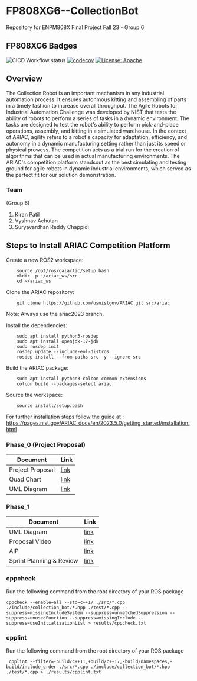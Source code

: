 # FP808XG6--CollectionBot
Repository for ENPM808X Final Project Fall 23 - Group 6

## FP808XG6 Badges
![CICD Workflow status](https://github.com/kirangit27/FP808XG6--CollectionBot/actions/workflows/run-unit-test-and-upload-codecov.yml/badge.svg) [![codecov](https://codecov.io/gh/kirangit27/FP808XG6--CollectionBot/branch/Phase_1/graph/badge.svg)](https://codecov.io/gh/kirangit27/FP808XG6--CollectionBot) [![License: Apache](https://img.shields.io/badge/License-Apache%202.0-blue.svg)](LICENSE)



## Overview
The Collection Robot is an important mechanism in any industrial automation process. It ensures autonmous kitting and assembling of parts in a timely fashion to increase overall throughput. The Agile Robots for Industrial Automation Challenge was developed by NIST that tests the ability of robots to perform a series of tasks in a dynamic environment. The tasks are designed to test the robot's ability to perform pick-and-place operations, assembly, and kitting in a simulated warehouse. In the context of ARIAC, agility refers to a robot's capacity for adaptation, efficiency, and autonomy in a dynamic manufacturing setting rather than just its speed or physical prowess. The competition acts as a trial run for the creation of algorithms that can be used in actual manufacturing environments. The ARIAC's competition platform standsout as the best simulating and testing ground for agile robots in dynamic industrial environments, which served as the perfect fit  for our solution demonstration.


### Team
(Group 6)
1. Kiran Patil
2. Vyshnav Achutan
3. Suryavardhan Reddy Chappidi

## Steps to Install ARIAC Competition Platform
Create a new ROS2 workspace:
```
    source /opt/ros/galactic/setup.bash
    mkdir -p ~/ariac_ws/src
    cd ~/ariac_ws

```

Clone the ARIAC repository:
```
    git clone https://github.com/usnistgov/ARIAC.git src/ariac

```
 Note: Always use the ariac2023 branch.

Install the dependencies:
```
    sudo apt install python3-rosdep
    sudo apt install openjdk-17-jdk
    sudo rosdep init
    rosdep update --include-eol-distros
    rosdep install --from-paths src -y --ignore-src
```

Build the ARIAC package:
```
    sudo apt install python3-colcon-common-extensions
    colcon build --packages-select ariac

```

Source the workspace:
```
    source install/setup.bash

```
For further installation steps follow the guide at : https://pages.nist.gov/ARIAC_docs/en/2023.5.0/getting_started/installation.html

### Phase_0 (Project Proposal)
| Document           |Link                                                                                         |
| ------------------------- | -------------------------------------------------------------------------------------------- |
| Project Proposal          | [link](https://github.com/kirangit27/FP808XG6--CollectionBot/blob/Phase_1/documents/ENPM808X%20-%20Final%20Project%20Proposal%20(Phase%200).pdf) |
| Quad Chart                | [link](https://github.com/kirangit27/FP808XG6--CollectionBot/blob/Phase_1/documents/QuadChart_Final.pdf) |
| UML Diagram               | [link](https://github.com/kirangit27/FP808XG6--CollectionBot/blob/master/UML/initial_uml/UML%20class.png) |



### Phase_1
| Document           |Link                                                                                         |
| ------------------------- | -------------------------------------------------------------------------------------------- |
| UML Diagram               | [link](https://github.com/kirangit27/FP808XG6--CollectionBot/blob/master/UML/revised__uml/UML%20Revised.png) |
| Proposal Video            | [link](https://drive.google.com/drive/folders/1-OMwoqAwp02GAUaVJTIPztD0t-gRjUfr) |
| AIP                       | [link](https://docs.google.com/spreadsheets/d/1FtwduI0UeLAkzt9SnpAClorMw1jcahy9qjM6wzhxDfg/edit#gid=0) |
| Sprint Planning & Review  | [link](https://docs.google.com/document/d/1ZsBr0pjIIcKHEvNL5tI986ulKs6IyMRJGUegzvP9S6Y/edit) |


### cppcheck
Run the following command from the root directory of your ROS package
```
cppcheck --enable=all --std=c++17 ./src/*.cpp ./include/collection_bot/*.hpp ./test/*.cpp --suppress=missingIncludeSystem --suppress=unmatchedSuppression --suppress=unusedFunction --suppress=missingInclude --suppress=useInitializationList > results/cppcheck.txt
```
### cpplint
Run the following command from the root directory of your ROS package
```
 cpplint --filter=-build/c++11,+build/c++17,-build/namespaces,-build/include_order ./src/*.cpp ./include/collection_bot/*.hpp ./test/*.cpp > ./results/cpplint.txt
```
